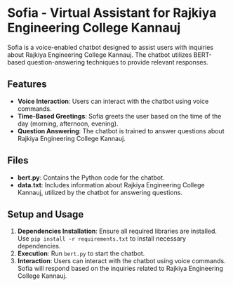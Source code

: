 # Sofia - Virtual Assistant for Rajkiya Engineering College Kannauj

Sofia is a voice-enabled chatbot designed to assist users with inquiries about Rajkiya Engineering College Kannauj. The chatbot utilizes BERT-based question-answering techniques to provide relevant responses. 

## Features
- **Voice Interaction**: Users can interact with the chatbot using voice commands.
- **Time-Based Greetings**: Sofia greets the user based on the time of the day (morning, afternoon, evening).
- **Question Answering**: The chatbot is trained to answer questions about Rajkiya Engineering College Kannauj.

## Files
- **bert.py**: Contains the Python code for the chatbot.
- **data.txt**: Includes information about Rajkiya Engineering College Kannauj, utilized by the chatbot for answering questions.

## Setup and Usage
1. **Dependencies Installation**: Ensure all required libraries are installed. Use `pip install -r requirements.txt` to install necessary dependencies.
2. **Execution**: Run `bert.py` to start the chatbot.
3. **Interaction**: Users can interact with the chatbot using voice commands. Sofia will respond based on the inquiries related to Rajkiya Engineering College Kannauj.
